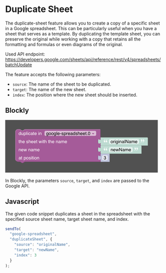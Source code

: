 # Duplicate Sheet

The duplicate-sheet feature allows you to create a copy of a specific sheet in a Google spreadsheet. This can be particularly useful when you have a sheet that serves as a template. By duplicating the template sheet, you can preserve the original while working with a copy that retains all the formatting and formulas or even diagrams of the original.

Used API endpoint: https://developers.google.com/sheets/api/reference/rest/v4/spreadsheets/batchUpdate

The feature accepts the following parameters:
- `source`: The name of the sheet to be duplicated.
- `target`: The name of the new sheet.
- `index`: The position where the new sheet should be inserted.

## Blockly

![Blockly](../img/blockly-duplicate-sheet.png)

In Blockly, the parameters `source`, `target`, and `index` are passed to the Google API.

## Javascript

The given code snippet duplicates a sheet in the spreadsheet with the specified source sheet name, target sheet name, and index.

```javascript
sendTo(
  "google-spreadsheet", 
  "duplicateSheet", {  
    "source": "originalName",
    "target": "newName",
    "index": 3
  }
);